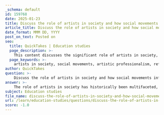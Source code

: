 ```yaml
---
_schema: default
id: 159768
date: 2025-01-23
title: Discuss the role of artists in society and how social movements influenced art during the evolution of artistic professionalism.
article_title: Discuss the role of artists in society and how social movements influenced art during the evolution of artistic professionalism.
date_format: MMM DD, YYYY
post_on_text: Posted on
seo:
  title: QuickTakes | Education studies
  page_description: >-
    This content discusses the significant role of artists in society, particularly their engagement with social movements and the evolution of artistic professionalism, emphasizing how art reflects and influences social values, catalyzes change, and empowers marginalized voices.
  page_keywords: >-
    artists in society, social movements, artistic professionalism, reflection of society, catalyst for change, empowerment, marginal voices, feminist art, social engagement, political influences, modernist practices, cultural discourse
author: QuickTakes
question: >-
    Discuss the role of artists in society and how social movements influenced art during the evolution of artistic professionalism.
answer: >-
    The role of artists in society has historically been multifaceted, serving as both mirrors and catalysts for social change. As artistic professionalism evolved, particularly from the 19th century onward, artists increasingly engaged with social movements, reflecting and influencing the cultural and political landscapes of their times.\n\n### Reflection of Society\n\nArt has always been a reflection of societal values, beliefs, and issues. Artists respond to the social dynamics around them, using their work to comment on, critique, or celebrate the prevailing conditions. For instance, during the rise of industrialization and urbanization in Western Europe, artists like Gustave Courbet and the Impressionists began to depict the realities of modern life, moving away from the idealized forms of academic art. This shift not only mirrored the changing society but also challenged the established norms of the art world, which were dominated by traditional academies.\n\n### Catalyst for Change\n\nArtists have the power to act as catalysts for change by addressing social issues through their work. For example, the emergence of movements such as Impressionism and later avant-garde movements was not just an artistic revolution but also a response to the rapid changes in society. Artists like Édouard Manet and later Pablo Picasso used their art to provoke thought and inspire dialogue about contemporary issues, including class struggles, gender roles, and the impact of war. Their works often challenged audiences to reconsider their views on authority and social responsibility, thereby mobilizing communities toward social change.\n\n### Empowerment and Agency\n\nArt also serves as a platform for marginalized voices, empowering individuals and communities. The representation of diverse perspectives in art can foster a broader understanding of leadership and social dynamics. For instance, during the feminist movements of the late 20th century, artists like Judy Chicago and Cindy Sherman used their work to explore and critique gender roles, thereby encouraging viewers to engage in discussions about identity and representation. This inclusivity in art can motivate audiences to participate in civic and social activities, reinforcing the idea that art is not just for aesthetic appreciation but also a means of social engagement.\n\n### Social and Political Influences\n\nThe reciprocal relationship between art and society is evident in how social movements and political ideologies shape artistic expression. For example, the Salon of the Refused in 1863, which showcased works rejected by the official Salon, highlighted the tensions between traditional academic art and emerging modernist practices. This event not only marked a turning point in the acceptance of avant-garde art but also reflected broader societal shifts towards individualism and artistic freedom.\n\n### Conclusion\n\nIn summary, the evolution of artistic professionalism has been deeply intertwined with social movements and the changing dynamics of society. Artists have played a crucial role in reflecting societal values, challenging norms, and empowering communities. As art continues to evolve, its potential to inspire dialogue and provoke thought remains a vital aspect of its relationship with society. The transformative power of art underscores its importance as a tool for social change, making it an essential component of cultural discourse.
subject: Education studies
file_name: discuss-the-role-of-artists-in-society-and-how-social-movements-influenced-art-during-the-evolution-of-artistic-professionalism.md
url: /learn/education-studies/questions/discuss-the-role-of-artists-in-society-and-how-social-movements-influenced-art-during-the-evolution-of-artistic-professionalism
score: -1.0
---
```


&nbsp;